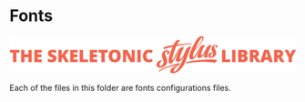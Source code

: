 # Fonts

![alt text][logo]

[logo]: ../../../images/skeletonic-stylus-readme.svg "Skeletonic Stylus Library Banner"

Each of the files in this folder are fonts configurations files.
